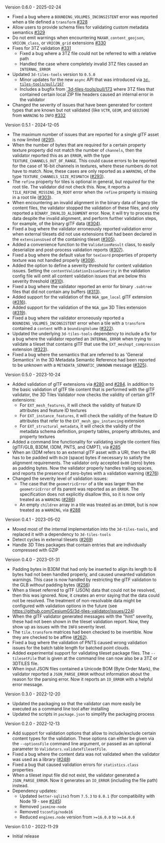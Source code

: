
Version 0.6.0 - 2025-02-24

- Fixed a bug where a `BOUNDING_VOLUMES_INCONSISTENT` error was reported when a tile defined a `transform` [#328](https://github.com/CesiumGS/3d-tiles-validator/pull/328)
- Allow users to provide schema files for validating custom metadata semantics [#329](https://github.com/CesiumGS/3d-tiles-validator/pull/329)
- Do not emit warnings when encountering `MAXAR_content_geojson`, `VRICON_class`, or `VRICON_grid` extensions [#330](https://github.com/CesiumGS/3d-tiles-validator/pull/330)
- Fixes for 3TZ validation [#331](https://github.com/CesiumGS/3d-tiles-validator/pull/331)
  - Fixed a bug where a 3TZ file could not be referred to with a relative path
  - Handled the case where completely invalid 3TZ files caused an `INTERNAL_ERROR`
- Updated `3d-tiles-tools` version to `0.5.0`
  - Minor updates for the new `async` API that was introduced via [`3d-tiles-tools/pull/167`](https://github.com/CesiumGS/3d-tiles-tools/pull/167)
  - Includes a bugfix from [`3d-tiles-tools/pull/173](https://github.com/CesiumGS/3d-tiles-tools/pull/173) where 3TZ files that contained certain local ZIP file headers caused an internal error in the validator
- Changed the severity of issues that have been generated for content types that are known but not validated (like `VCTR`, `GEOM`, and `GEOJSON`) from `WARNING` to `INFO` [#332](https://github.com/CesiumGS/3d-tiles-validator/pull/332)

Version 0.5.1 - 2024-12-05

- The maximum number of issues that are reported for a single glTF asset is now limited ([#291](https://github.com/CesiumGS/3d-tiles-validator/pull/291)).
- When the number of bytes that are required for a certain property texture property did not match the number of `channels`, then the validator reported this as an `ERROR`, with the type `TEXTURE_CHANNELS_OUT_OF_RANGE`. This could cause errors to be reported for the case of 16-bit channels in textures, where these numbers do not have to match. Now, these cases are only reported as a `WARNING`, of the type `TEXTURE_CHANNELS_SIZE_MISMATCH` ([#293](https://github.com/CesiumGS/3d-tiles-validator/pull/293)).
- The `refine` property for tiles is optional in general, but _required_ for the root tile. The validator did not check this. Now, it reports a  `TILE_REFINE_MISSING_IN_ROOT` error when the `refine` property is missing in a root tile ([#303](https://github.com/CesiumGS/3d-tiles-validator/pull/303)).
- When encountering an invalid alignment in the binary data of legacy tile content files, the validator stopped the validation of these files, and only reported a `BINARY_INVALID_ALIGNMENT` error. Now, it will try to process the data despite the invalid alignment, and perform further validation steps, for example, of the binary glTF data ([#304](https://github.com/CesiumGS/3d-tiles-validator/pull/304)).
- Fixed a bug where the validator erroneously reported validation error when external tilesets did not use extensions that had been declared in the `extensionsUsed` of the containing tileset ([#305](https://github.com/CesiumGS/3d-tiles-validator/pull/305)).
- Added a convenience function to the `ValidationResult` class, to easily deserialize and post-process validation reports ([#307](https://github.com/CesiumGS/3d-tiles-validator/pull/307)).
- Fixed a bug where the default value for `texCoord` properties of property texture was not handled properly ([#309](https://github.com/CesiumGS/3d-tiles-validator/pull/309)).
- Added the option to define a severity threshold for content validation issues. Setting the `contentValidationIssueSeverity` in the validation config file will omit all content validation issues that are below this severity threshold ([#310](https://github.com/CesiumGS/3d-tiles-validator/pull/310)).
- Fixed a bug where the validator reported an error for binary `.subtree` files that did not contain any buffers ([#313](https://github.com/CesiumGS/3d-tiles-validator/pull/313)).
- Added support for the validation of the `NGA_gpm_local` glTF extension ([#316](https://github.com/CesiumGS/3d-tiles-validator/pull/316)).
- Added support for the validation of the `NGA_gpm` 3D Tiles extension ([#319](https://github.com/CesiumGS/3d-tiles-validator/pull/319)).
- Fixed a bug where the validator erroneously reported a `BOUNDING_VOLUMES_INCONSISTENT` error when a tile with a `transform` contained a `content` with a `boundingVolume` ([#322](https://github.com/CesiumGS/3d-tiles-validator/pull/322)).
- Updated the underlying `3d-tiles-tools` dependency to include a fix for a bug where the validator reported an `INTERNAL_ERROR` when trying to validate a tileset that contains glTF that use the `EXT_meshopt_compression` extension ([#323](https://github.com/CesiumGS/3d-tiles-validator/issues/323)).
- Fixed a bug where the semantics that are referred to as 'General Semantics' in the 3D Metadata Semantic Reference had been reported to be unknown with a `METADATA_SEMANTIC_UNKNOWN` message ([#325](https://github.com/CesiumGS/3d-tiles-validator/pull/325)).

Version 0.5.0 - 2023-10-24

- Added validation of glTF extensions via [#280](https://github.com/CesiumGS/3d-tiles-validator/pull/280) and [#284](https://github.com/CesiumGS/3d-tiles-validator/pull/284). In addition to the basic validation of glTF tile content that is performed with the glTF validator, the 3D Tiles Validator now checks the validity of certain glTF extensions:
  - For `EXT_mesh_features`, it will check the validity of feature ID attributes and feature ID textures
  - For `EXT_instance_features`, it will check the validity of the feature ID attributes that refer to the `EXT_mesh_gpu_instancing` extension
  - For `EXT_structural_metadata`, it will check the validity of the metadata schema definition, property tables, property attributes, and property textures
- Added a command line functionality for validating single tile content files (glTF/GLB, B3DM, I3DM, PNTS, and CMPT), via [#285](https://github.com/CesiumGS/3d-tiles-validator/pull/285)
- When an I3DM refers to an external glTF asset with a URI, then the URI has to be padded with `0x20` (space) bytes if necessary to satisfy the alignment requirements. The validator only accepted `0x00` (zero) bytes as padding bytes. Now the validator properly handles trailing spaces, and reports the presence of zero-bytes with a validation warning ([#276](https://github.com/CesiumGS/3d-tiles-validator/issues/276))
- Changed the severity level of validation issues:
  - The case that the `geometricError` of a tile was larger than the `geometricError` of its parent was reported as an `ERROR`. The specification does not explicitly disallow this, so it is now only treated as a `WARNING` ([#286](https://github.com/CesiumGS/3d-tiles-validator/issues/286))
  - An empty `children` array in a tile was treated as an `ERROR`, but is now treated as a `WARNING`, via [#288](https://github.com/CesiumGS/3d-tiles-validator/pull/288)

Version 0.4.1 - 2023-05-02

- Moved most of the internal implementation into the `3d-tiles-tools`, and replaced it with a dependency to `3d-tiles-tools`
- Detect cycles in external tilesets ([#269](https://github.com/CesiumGS/3d-tiles-validator/issues/269))
- Handle 3D Tiles packages that contain entries that are individually compressed with GZIP

Version 0.4.0 - 2023-01-31

- Padding bytes in B3DM that had only be inserted to align its length to 8 bytes had not been handled properly, and caused unwanted validation warnings. This case is now handled by restricting the glTF validation to the GLB _without_ padding bytes ([#256](https://github.com/CesiumGS/3d-tiles-validator/issues/256))
- When a tileset referred to glTF (JSON) data that could not be resolved, then this was ignored. Now, it creates an error saying that the data could not be resolved. The treatment of non-resolvable data might be configured with validation options in the future (see https://github.com/CesiumGS/3d-tiles-validator/issues/224)
- When the glTF validator generated messages with the "hint" severity, these had not been shown in the tileset validation report. Now, they show up as issues with the `INFO` severity level.
- The `tile.transform` matrices had been checked to be invertible. Now they are checked to be affine ([#262](https://github.com/CesiumGS/3d-tiles-validator/issues/262)).
- Fixed a bug where the validation of PNTS caused wrong validation issues for the batch table length for batched point clouds.
- Added experimental support for validating tileset package files. The `--tilesetFile` that is given at the command line can now also be a 3TZ or 3DTILES file.
- When input JSON files contained a Unicode BOM (Byte Order Mark), the validator reported a `JSON_PARSE_ERROR` without information about the reason for the parsing error. Now it reports an `IO_ERROR` with a helpful error message.

Version 0.3.0 - 2022-12-20

- Updated the packaging so that the validator can more easily be executed as a command line tool after installing
- Updated the scripts in `package.json` to simplify the packaging process

Version 0.2.0 - 2022-12-13

- Add support for validation options that allow to include/exclude certain content types for the validation. These options can either be given via the `--optionsFile` command line argument, or passed as an optional parameter to `Validators.validateTilesetFile`.
- Fixed a bug where the content data was not validated when the validator was used as a library ([#248](https://github.com/CesiumGS/3d-tiles-validator/issues/248))
- Fixed a bug that caused validation errors for `statistics.class` properties
- When a tileset input file did not exist, the validator generated a `JSON_PARSE_ERROR`. Now it generates an `IO_ERROR` (including the file path) instead.
- Dependency updates:
  - Updated `better-sqlite3` from `7.5.3` to `8.0.1` (for compatibility with Node 19 - see [#245](https://github.com/CesiumGS/3d-tiles-validator/issues/245))
  - Removed `jasmine-node` 
  - Removed `tsconfig/node16`
  - Reduced `engines.node` version from `>=16.0.0` to `>=14.0.0`

Version 0.1.0 - 2022-11-29
  
  - Initial release
